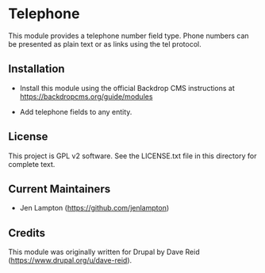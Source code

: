 Telephone
======================

This module provides a telephone number field type. Phone numbers can be presented as plain text or as links using the tel protocol.


Installation
------------

- Install this module using the official Backdrop CMS instructions at
  https://backdropcms.org/guide/modules

- Add telephone fields to any entity.


License
-------

This project is GPL v2 software. See the LICENSE.txt file in this directory for
complete text.

Current Maintainers
-------------------

- Jen Lampton (https://github.com/jenlampton)


Credits
-------

This module was originally written for Drupal by Dave Reid
(https://www.drupal.org/u/dave-reid).

